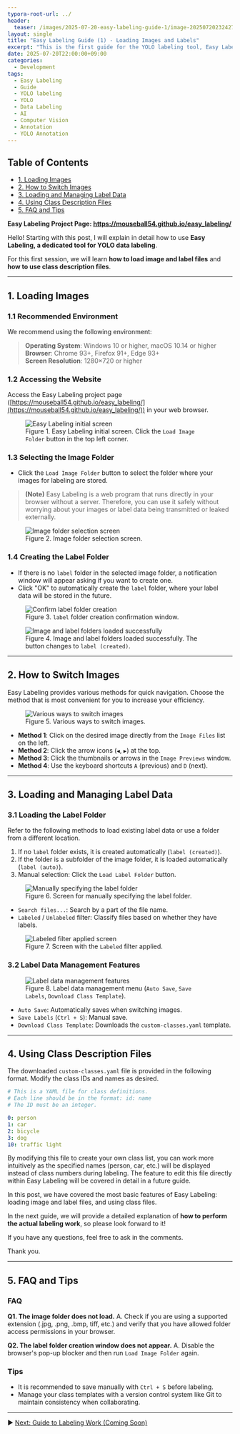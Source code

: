 ```yaml
---
typora-root-url: ../
header:
  teaser: /images/2025-07-20-easy-labeling-guide-1/image-20250720232427171.png
layout: single
title: "Easy Labeling Guide (1) - Loading Images and Labels"
excerpt: "This is the first guide for the YOLO labeling tool, Easy Labeling. It provides basic instructions on how to load image folders and label files from your PC and how to use class files."
date: 2025-07-20T22:00:00+09:00
categories:
  - Development
tags:
  - Easy Labeling
  - Guide
  - YOLO labeling
  - YOLO
  - Data Labeling
  - AI
  - Computer Vision
  - Annotation
  - YOLO Annotation
---
```


## Table of Contents
- [1. Loading Images](#1-loading-images)  
- [2. How to Switch Images](#2-how-to-switch-images)  
- [3. Loading and Managing Label Data](#3-loading-and-managing-label-data)  
- [4. Using Class Description Files](#4-using-class-description-files)  
- [5. FAQ and Tips](#5-faq-and-tips)  

<p><strong>Easy Labeling Project Page: <a href="https://mouseball54.github.io/easy_labeling/">https://mouseball54.github.io/easy_labeling/</a></strong></p>

Hello! Starting with this post, I will explain in detail how to use **Easy Labeling, a dedicated tool for YOLO data labeling**.

For this first session, we will learn **how to load image and label files** and **how to use class description files**.

---

## 1. Loading Images

### 1.1 Recommended Environment

We recommend using the following environment:  
> **Operating System**: Windows 10 or higher, macOS 10.14 or higher  
> **Browser**: Chrome 93+, Firefox 91+, Edge 93+  
> **Screen Resolution**: 1280×720 or higher  

### 1.2 Accessing the Website
Access the Easy Labeling project page ([https://mouseball54.github.io/easy_labeling/](https://mouseball54.github.io/easy_labeling/)) in your web browser.

<figure>
  <img src="/images/2025-07-20-easy-labeling-guide-1/image-20250720230233737.png" alt="Easy Labeling initial screen">
  <figcaption>Figure 1. Easy Labeling initial screen. Click the <code>Load Image Folder</code> button in the top left corner.</figcaption>
</figure>



### 1.3 Selecting the Image Folder

- Click the <code>Load Image Folder</code> button to select the folder where your images for labeling are stored.

> **(Note)** Easy Labeling is a web program that runs directly in your browser without a server. Therefore, you can use it safely without worrying about your images or label data being transmitted or leaked externally.

<figure>
  <img src="/images/2025-07-20-easy-labeling-guide-1/image-20250720232309611.png" alt="Image folder selection screen">
  <figcaption>Figure 2. Image folder selection screen.</figcaption>
</figure>



### 1.4 Creating the Label Folder

- If there is no <code>label</code> folder in the selected image folder, a notification window will appear asking if you want to create one.  
- Click "OK" to automatically create the <code>label</code> folder, where your label data will be stored in the future.

<figure>
  <img src="/images/2025-07-20-easy-labeling-guide-1/image-20250720230951821.png" alt="Confirm label folder creation">
  <figcaption>Figure 3. <code>label</code> folder creation confirmation window.</figcaption>
</figure>

<figure>
  <img src="/images/2025-07-20-easy-labeling-guide-1/image-20250720231126118.png" alt="Image and label folders loaded successfully">
  <figcaption>Figure 4. Image and label folders loaded successfully. The button changes to <code>label (created)</code>.</figcaption>
</figure>



---

## 2. How to Switch Images

Easy Labeling provides various methods for quick navigation. Choose the method that is most convenient for you to increase your efficiency.

<figure>
  <img src="/images/2025-07-20-easy-labeling-guide-1/image-20250720235716476.png" alt="Various ways to switch images">
  <figcaption>Figure 5. Various ways to switch images.</figcaption>
</figure>


- **Method 1**: Click on the desired image directly from the <code>Image Files</code> list on the left.  
- **Method 2**: Click the arrow icons (<code>◀</code>, <code>▶</code>) at the top.  
- **Method 3**: Click the thumbnails or arrows in the <code>Image Previews</code> window.  
- **Method 4**: Use the keyboard shortcuts <code>A</code> (previous) and <code>D</code> (next).  

---

## 3. Loading and Managing Label Data

### 3.1 Loading the Label Folder
Refer to the following methods to load existing label data or use a folder from a different location.

1. If no <code>label</code> folder exists, it is created automatically (<code>label (created)</code>).  
2. If the folder is a subfolder of the image folder, it is loaded automatically (<code>label (auto)</code>).  
3. Manual selection: Click the <code>Load Label Folder</code> button.

<figure>
  <img src="/images/2025-07-20-easy-labeling-guide-1/image-20250720232427171.png" alt="Manually specifying the label folder">
  <figcaption>Figure 6. Screen for manually specifying the label folder.</figcaption>
</figure>


- <code>Search files...</code>: Search by a part of the file name.  
- <code>Labeled</code> / <code>Unlabeled</code> filter: Classify files based on whether they have labels.  

<figure>
  <img src="/images/2025-07-20-easy-labeling-guide-1/image-20250720233244263.png" alt="Labeled filter applied screen">
  <figcaption>Figure 7. Screen with the <code>Labeled</code> filter applied.</figcaption>
</figure>


### 3.2 Label Data Management Features
<figure>
  <img src="/images/2025-07-20-easy-labeling-guide-1/image-20250721010743987.png" alt="Label data management features">
  <figcaption>Figure 8. Label data management menu (<code>Auto Save</code>, <code>Save Labels</code>, <code>Download Class Template</code>).</figcaption>
</figure>


- <code>Auto Save</code>: Automatically saves when switching images.  
- <code>Save Labels</code> (<code>Ctrl + S</code>): Manual save.  
- <code>Download Class Template</code>: Downloads the <code>custom-classes.yaml</code> template.  

---

## 4. Using Class Description Files

The downloaded <code>custom-classes.yaml</code> file is provided in the following format. Modify the class IDs and names as desired.

```yaml
# This is a YAML file for class definitions.
# Each line should be in the format: id: name
# The ID must be an integer.

0: person
1: car
2: bicycle
3: dog
10: traffic light
```

By modifying this file to create your own class list, you can work more intuitively as the specified names (person, car, etc.) will be displayed instead of class numbers during labeling. The feature to edit this file directly within Easy Labeling will be covered in detail in a future guide.

In this post, we have covered the most basic features of Easy Labeling: loading image and label files, and using class files.

In the next guide, we will provide a detailed explanation of **how to perform the actual labeling work**, so please look forward to it!

If you have any questions, feel free to ask in the comments.

Thank you.

------

## 5. FAQ and Tips

### FAQ

**Q1. The image folder does not load.**
 A. Check if you are using a supported extension (.jpg, .png, .bmp, tiff, etc.) and verify that you have allowed folder access permissions in your browser.

**Q2. The label folder creation window does not appear.**
 A. Disable the browser's pop-up blocker and then run <code>Load Image Folder</code> again.

### Tips

- It is recommended to save manually with <code>Ctrl + S</code> before labeling.
- Manage your class templates with a version control system like Git to maintain consistency when collaborating.

------

▶️ [Next: Guide to Labeling Work (Coming Soon)](easy-labeling-guide-2.md)
